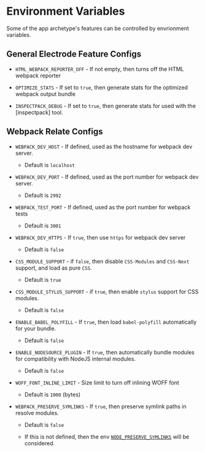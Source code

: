 # Environment Variables

Some of the app archetype's features can be controlled by envrionment variables.

## General Electrode Feature Configs

* `HTML_WEBPACK_REPORTER_OFF` - If not empty, then turns off the HTML webpack reporter

* `OPTIMIZE_STATS` - If set to `true`, then generate stats for the optimized webpack output bundle

* `INSPECTPACK_DEBUG` - If set to `true`, then generate stats for used with the [inspectpack] tool.

## Webpack Relate Configs

* `WEBPACK_DEV_HOST` - If defined, used as the hostname for webpack dev server.

  * Default is `localhost`

* `WEBPACK_DEV_PORT` - If defined, used as the port number for webpack dev server.

  * Default is `2992`

* `WEBPACK_TEST_PORT` - If defined, used as the port number for webpack tests

  * Default is `3001`

* `WEBPACK_DEV_HTTPS` - If `true`, then use `https` for webpack dev server

  * Default is `false`

* `CSS_MODULE_SUPPORT` - if `false`, then disable `CSS-Modules` and `CSS-Next` support, and load as pure `CSS`.

  * Default is `true`

* `CSS_MODULE_STYLUS_SUPPORT` - if `true`, then enable `stylus` support for CSS modules.

  * Default is `false`

* `ENABLE_BABEL_POLYFILL` - If `true`, then load `babel-polyfill` automatically for your bundle.

  * Default is `false`

* `ENABLE_NODESOURCE_PLUGIN` - If `true`, then automatically bundle modules for compatibility with NodeJS internal modules.

  * Default is `false`

* `WOFF_FONT_INLINE_LIMIT` - Size limit to turn off inlining WOFF font

  * Default is `1000` (bytes)

* `WEBPACK_PRESERVE_SYMLINKS` - If `true`, then preserve symlink paths in resolve modules.

  * Default is `false`

  * If this is not defined, then the env [`NODE_PRESERVE_SYMLINKS`] will be considered.

[`node_preserve_symlinks`]: https://nodejs.org/docs/latest-v8.x/api/cli.html#cli_node_preserve_symlinks_1
